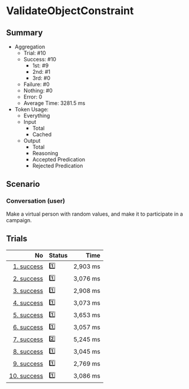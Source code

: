 # ValidateObjectConstraint
## Summary
  - Aggregation
    - Trial: #10
    - Success: #10
      - 1st: #9
      - 2nd: #1
      - 3rd: #0
    - Failure: #0
    - Nothing: #0
    - Error: 0
    - Average Time: 3281.5 ms
  - Token Usage:
    - Everything
    - Input
      - Total
      - Cached
    - Output
      - Total
      - Reasoning
      - Accepted Predication
      - Rejected Predication

## Scenario
### Conversation (user)
Make a virtual person with random values,
and make it to participate in a campaign.

## Trials
No | Status | Time
---:|:-------|------:
[1. success](./trials/1.success.json) | 1️⃣ | 2,903 ms
[2. success](./trials/2.success.json) | 1️⃣ | 3,076 ms
[3. success](./trials/3.success.json) | 1️⃣ | 2,908 ms
[4. success](./trials/4.success.json) | 1️⃣ | 3,073 ms
[5. success](./trials/5.success.json) | 1️⃣ | 3,653 ms
[6. success](./trials/6.success.json) | 1️⃣ | 3,057 ms
[7. success](./trials/7.success.json) | 2️⃣ | 5,245 ms
[8. success](./trials/8.success.json) | 1️⃣ | 3,045 ms
[9. success](./trials/9.success.json) | 1️⃣ | 2,769 ms
[10. success](./trials/10.success.json) | 1️⃣ | 3,086 ms